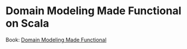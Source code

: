 # Domain Modeling Made Functional on Scala
Book: [Domain Modeling Made Functional](https://pragprog.com/book/swdddf/domain-modeling-made-functional)

